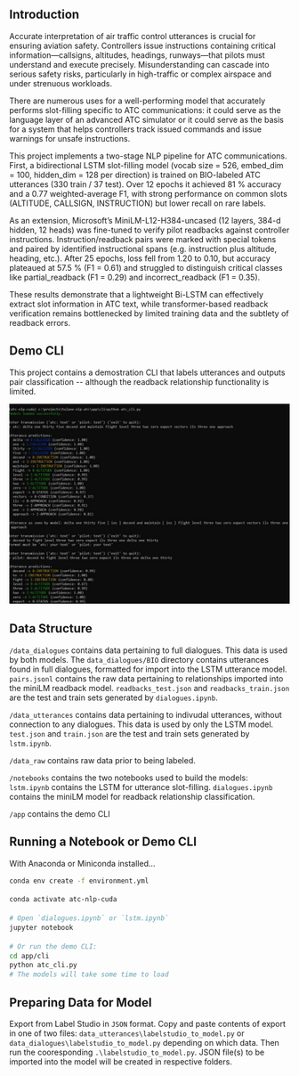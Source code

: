 ## Introduction

Accurate interpretation of air traffic control utterances is crucial for ensuring aviation safety. Controllers issue instructions containing critical information—callsigns, altitudes, headings, runways—that pilots must understand and execute precisely. Misunderstanding can cascade into serious safety risks, particularly in high-traffic or complex airspace and under strenuous workloads.

There are numerous uses for a well-performing model that accurately performs slot-filling specific to ATC communications: it could serve as the language layer of an advanced ATC simulator or it could serve as the basis for a system that helps controllers track issued commands and issue warnings for unsafe instructions.

This project implements a two-stage NLP pipeline for ATC communications. First, a bidirectional LSTM slot-filling model (vocab size = 526, embed_dim = 100, hidden_dim = 128 per direction) is trained on BIO-labeled ATC utterances (330 train / 37 test). Over 12 epochs it achieved 81 % accuracy and a 0.77 weighted-average F1, with strong performance on common slots (ALTITUDE, CALLSIGN, INSTRUCTION) but lower recall on rare labels.

As an extension, Microsoft’s MiniLM-L12-H384-uncased (12 layers, 384-d hidden, 12 heads) was fine-tuned to verify pilot readbacks against controller instructions. Instruction/readback pairs were marked with special tokens and paired by identified instructional spans (e.g. instruction plus altitude, heading, etc.). After 25 epochs, loss fell from 1.20 to 0.10, but accuracy plateaued at 57.5 % (F1 = 0.61) and struggled to distinguish critical classes like partial_readback (F1 = 0.29) and incorrect_readback (F1 = 0.35).

These results demonstrate that a lightweight Bi-LSTM can effectively extract slot information in ATC text, while transformer-based readback verification remains bottlenecked by limited training data and the subtlety of readback errors.

## Demo CLI

This project contains a demostration CLI that labels utterances and outputs pair classification -- although the readback relationship functionality is limited.

<img src="cli.jpg" alt="CLI Screenshot" width="600" />

## Data Structure

`/data_dialogues` contains data pertaining to full dialogues. This data is used by both models. The `data_dialogues/BIO` directory contains utterances found in full dialogues, formatted for import into the LSTM utterance model. `pairs.jsonl` contains the raw data pertaining to relationships imported into the miniLM readback model. `readbacks_test.json` and `readbacks_train.json` are the test and train sets generated by `dialogues.ipynb`.

`/data_utterances` contains data pertaining to indivudal utterances, without connection to any dialogues. This data is used by only the LSTM model. `test.json` and `train.json` are the test and train sets generated by `lstm.ipynb`.

`/data_raw` contains raw data prior to being labeled.

`/notebooks` contains the two notebooks used to build the models: `lstm.ipynb` contains the LSTM for utterance slot-filling. `dialogues.ipynb` contains the miniLM model for readback relationship classification.

`/app` contains the demo CLI

## Running a Notebook or Demo CLI

With Anaconda or Miniconda installed...

```bash
conda env create -f environment.yml

conda activate atc-nlp-cuda

# Open `dialogues.ipynb` or `lstm.ipynb`
jupyter notebook

# Or run the demo CLI:
cd app/cli
python atc_cli.py
# The models will take some time to load
```

## Preparing Data for Model

Export from Label Studio in `JSON` format. Copy and paste contents of export in one of two files: `data_utterances\labelstudio_to_model.py` or `data_dialogues\labelstudio_to_model.py` depending on which data. Then run the cooresponding `.\labelstudio_to_model.py`. JSON file(s) to be imported into the
model will be created in respective folders.